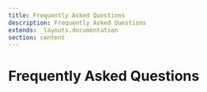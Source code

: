 ```yaml
---
title: Frequently Asked Questions
description: Frequently Asked Questions
extends: _layouts.documentation
section: content
---
```


# Frequently Asked Questions